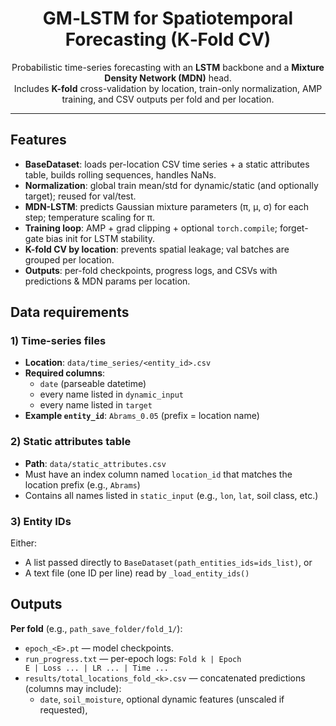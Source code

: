<!-- README.md -->
<h1 align="center">GM‑LSTM for Spatiotemporal Forecasting (K‑Fold CV)</h1>

<p align="center">
  Probabilistic time-series forecasting with an <b>LSTM</b> backbone and a <b>Mixture Density Network (MDN)</b> head.<br/>
  Includes <b>K-fold</b> cross-validation by location, train-only normalization, AMP training, and CSV outputs per fold and per location.
</p>

<hr/>

## Features

- <b>BaseDataset</b>: loads per-location CSV time series + a static attributes table, builds rolling sequences, handles NaNs.
- <b>Normalization</b>: global train mean/std for dynamic/static (and optionally target); reused for val/test.
- <b>MDN-LSTM</b>: predicts Gaussian mixture parameters (π, μ, σ) for each step; temperature scaling for π.
- <b>Training loop</b>: AMP + grad clipping + optional <code>torch.compile</code>; forget-gate bias init for LSTM stability.
- <b>K-fold CV by location</b>: prevents spatial leakage; val batches are grouped per location.
- <b>Outputs</b>: per-fold checkpoints, progress logs, and CSVs with predictions & MDN params per location.

## Data requirements

### 1) Time-series files
- <b>Location</b>: <code>data/time_series/&lt;entity_id&gt;.csv</code>
- <b>Required columns</b>:
  - <code>date</code> (parseable datetime)
  - every name listed in <code>dynamic_input</code>
  - every name listed in <code>target</code>
- <b>Example <code>entity_id</code></b>: <code>Abrams_0.05</code> (prefix = location name)

### 2) Static attributes table
- <b>Path</b>: <code>data/static_attributes.csv</code>
- Must have an index column named <code>location_id</code> that matches the location prefix (e.g., <code>Abrams</code>)
- Contains all names listed in <code>static_input</code> (e.g., <code>lon</code>, <code>lat</code>, soil class, etc.)

### 3) Entity IDs
Either:
- A list passed directly to <code>BaseDataset(path_entities_ids=ids_list)</code>, or
- A text file (one ID per line) read by <code>_load_entity_ids()</code>

## Outputs

<b>Per fold</b> (e.g., <code>path_save_folder/fold_1/</code>):
- <code>epoch_&lt;E&gt;.pt</code> — model checkpoints.
- <code>run_progress.txt</code> — per-epoch logs: <code>Fold k | Epoch E | Loss ... | LR ... | Time ...</code>
- <code>results/total_locations_fold_&lt;k&gt;.csv</code> — concatenated predictions (columns may include):
  - <code>date</code>, <code>soil_moisture</code>, optional dynamic features (unscaled if requested),
